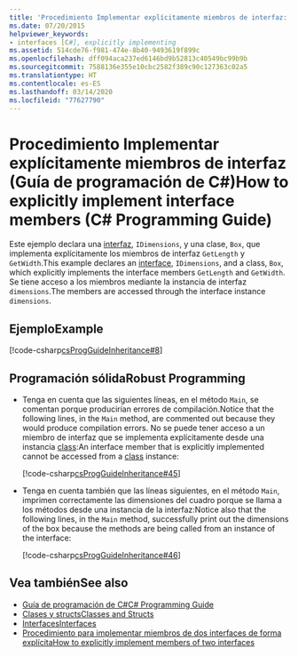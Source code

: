```yaml
---
title: 'Procedimiento Implementar explícitamente miembros de interfaz: Guía de programación de C#'
ms.date: 07/20/2015
helpviewer_keywords:
- interfaces [C#], explicitly implementing
ms.assetid: 514cde76-f981-474e-8b40-9493619f899c
ms.openlocfilehash: dff094aca237ed6146bd9b52813c40549bc99b9b
ms.sourcegitcommit: 7588136e355e10cbc2582f389c90c127363c02a5
ms.translationtype: HT
ms.contentlocale: es-ES
ms.lasthandoff: 03/14/2020
ms.locfileid: "77627790"
---
```

# <a name="how-to-explicitly-implement-interface-members-c-programming-guide"></a><span data-ttu-id="dfd21-102">Procedimiento Implementar explícitamente miembros de interfaz (Guía de programación de C#)</span><span class="sxs-lookup"><span data-stu-id="dfd21-102">How to explicitly implement interface members (C# Programming Guide)</span></span>
<span data-ttu-id="dfd21-103">Este ejemplo declara una [interfaz](../../language-reference/keywords/interface.md), `IDimensions`, y una clase, `Box`, que implementa explícitamente los miembros de interfaz `GetLength` y `GetWidth`.</span><span class="sxs-lookup"><span data-stu-id="dfd21-103">This example declares an [interface](../../language-reference/keywords/interface.md), `IDimensions`, and a class, `Box`, which explicitly implements the interface members `GetLength` and `GetWidth`.</span></span> <span data-ttu-id="dfd21-104">Se tiene acceso a los miembros mediante la instancia de interfaz `dimensions`.</span><span class="sxs-lookup"><span data-stu-id="dfd21-104">The members are accessed through the interface instance `dimensions`.</span></span>  
  
## <a name="example"></a><span data-ttu-id="dfd21-105">Ejemplo</span><span class="sxs-lookup"><span data-stu-id="dfd21-105">Example</span></span>  
 [!code-csharp[csProgGuideInheritance#8](~/samples/snippets/csharp/VS_Snippets_VBCSharp/csProgGuideInheritance/CS/Inheritance.cs#8)]  
  
## <a name="robust-programming"></a><span data-ttu-id="dfd21-106">Programación sólida</span><span class="sxs-lookup"><span data-stu-id="dfd21-106">Robust Programming</span></span>  
  
- <span data-ttu-id="dfd21-107">Tenga en cuenta que las siguientes líneas, en el método `Main`, se comentan porque producirían errores de compilación.</span><span class="sxs-lookup"><span data-stu-id="dfd21-107">Notice that the following lines, in the `Main` method, are commented out because they would produce compilation errors.</span></span> <span data-ttu-id="dfd21-108">No se puede tener acceso a un miembro de interfaz que se implementa explícitamente desde una instancia [class](../../language-reference/keywords/class.md):</span><span class="sxs-lookup"><span data-stu-id="dfd21-108">An interface member that is explicitly implemented cannot be accessed from a [class](../../language-reference/keywords/class.md) instance:</span></span>  
  
     [!code-csharp[csProgGuideInheritance#45](~/samples/snippets/csharp/VS_Snippets_VBCSharp/csProgGuideInheritance/CS/Inheritance.cs#45)]  
  
- <span data-ttu-id="dfd21-109">Tenga en cuenta también que las líneas siguientes, en el método `Main`, imprimen correctamente las dimensiones del cuadro porque se llama a los métodos desde una instancia de la interfaz:</span><span class="sxs-lookup"><span data-stu-id="dfd21-109">Notice also that the following lines, in the `Main` method, successfully print out the dimensions of the box because the methods are being called from an instance of the interface:</span></span>  
  
     [!code-csharp[csProgGuideInheritance#46](~/samples/snippets/csharp/VS_Snippets_VBCSharp/csProgGuideInheritance/CS/Inheritance.cs#46)]  
  
## <a name="see-also"></a><span data-ttu-id="dfd21-110">Vea también</span><span class="sxs-lookup"><span data-stu-id="dfd21-110">See also</span></span>

- [<span data-ttu-id="dfd21-111">Guía de programación de C#</span><span class="sxs-lookup"><span data-stu-id="dfd21-111">C# Programming Guide</span></span>](../index.md)
- [<span data-ttu-id="dfd21-112">Clases y structs</span><span class="sxs-lookup"><span data-stu-id="dfd21-112">Classes and Structs</span></span>](../classes-and-structs/index.md)
- [<span data-ttu-id="dfd21-113">Interfaces</span><span class="sxs-lookup"><span data-stu-id="dfd21-113">Interfaces</span></span>](./index.md)
- [<span data-ttu-id="dfd21-114">Procedimiento para implementar miembros de dos interfaces de forma explícita</span><span class="sxs-lookup"><span data-stu-id="dfd21-114">How to explicitly implement members of two interfaces</span></span>](./how-to-explicitly-implement-members-of-two-interfaces.md)
